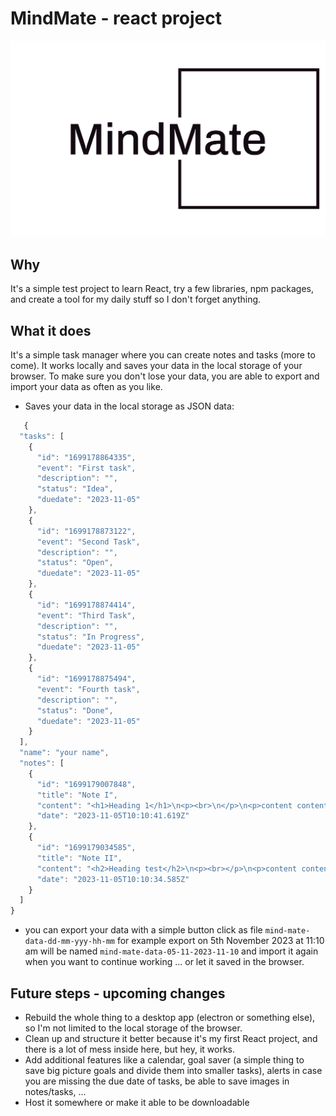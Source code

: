 # MindMate - react project

![alt text](https://github.com/Paulalbo/MindMate/blob/main/src/assets/logo.svg?raw=true)

## Why

It's a simple test project to learn React, try a few libraries, npm packages, and create a tool for my daily stuff so I don't forget anything.

## What it does

It's a simple task manager where you can create notes and tasks (more to come). It works locally and saves your data in the local storage of your browser. To make sure you don't lose your data, you are able to export and import your data as often as you like.

- Saves your data in the local storage as JSON data:

```js
   {
  "tasks": [
    {
      "id": "1699178864335",
      "event": "First task",
      "description": "",
      "status": "Idea",
      "duedate": "2023-11-05"
    },
    {
      "id": "1699178873122",
      "event": "Second Task",
      "description": "",
      "status": "Open",
      "duedate": "2023-11-05"
    },
    {
      "id": "1699178874414",
      "event": "Third Task",
      "description": "",
      "status": "In Progress",
      "duedate": "2023-11-05"
    },
    {
      "id": "1699178875494",
      "event": "Fourth task",
      "description": "",
      "status": "Done",
      "duedate": "2023-11-05"
    }
  ],
  "name": "your name",
  "notes": [
    {
      "id": "1699179007848",
      "title": "Note I",
      "content": "<h1>Heading 1</h1>\n<p><br>\n</p>\n<p>content content content content content content content content content content content content content content content content content content content content content content content content content content content content content content content content content content content content content content content content content content<strong> content bold</strong> content content content content content content content content content content content content content content content content content content content content content content content content content content content content content content content content content content content content content content content content content content content content content content content content content content content content content content content content content content content content content content content content content content&nbsp;</p>\n<p><br>\n</p>\n<h2>heading 2</h2>\n<p><br>\n</p>\n<p>content content content content content content content content content content content content content content<em> content italic content italic </em>content content content content content content content content content content content content content content content content content content content content content content content content content content content content content content content content content content content content content content content content content&nbsp;</p>\n<p><br>\n</p>\n<h3>heading 3</h3>\n<p><br>\n</p>\n<p>content content content content <del>content strikethrough content strikethrough content strikethrough</del> content content content content content content content content content content content content content content content content content content content content content content content content content content content content content content content content content content content content content content content content content content content content content content content content content content content content content&nbsp;</p>",
      "date": "2023-11-05T10:10:41.619Z"
    },
    {
      "id": "1699179034585",
      "title": "Note II",
      "content": "<h2>Heading test</h2>\n<p><br></p>\n<p>content content content content content content content content content content content content content content content content content content content content content content content content content content content content content content content content content content content content content content content content content content content content content content content content content content content content content content content content content content content</p>",
      "date": "2023-11-05T10:10:34.585Z"
    }
  ]
}
```

- you can export your data with a simple button click as file `mind-mate-data-dd-mm-yyy-hh-mm` for example export on 5th November 2023 at 11:10 am will be named `mind-mate-data-05-11-2023-11-10` and import it again when you want to continue working ... or let it saved in the browser.

## Future steps - upcoming changes

- Rebuild the whole thing to a desktop app (electron or something else), so I'm not limited to the local storage of the browser.
- Clean up and structure it better because it's my first React project, and there is a lot of mess inside here, but hey, it works.
- Add additional features like a calendar, goal saver (a simple thing to save big picture goals and divide them into smaller tasks), alerts in case you are missing the due date of tasks, be able to save images in notes/tasks, ...
- Host it somewhere or make it able to be downloadable
